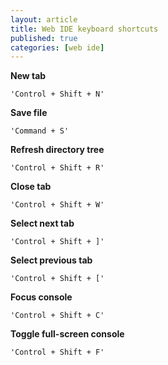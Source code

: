 ```yaml
---
layout: article
title: Web IDE keyboard shortcuts
published: true
categories: [web ide]
---
```


**New tab**

    'Control + Shift + N'

**Save file**

    'Command + S'

**Refresh directory tree**

    'Control + Shift + R'

**Close tab**

    'Control + Shift + W'

**Select next tab**

    'Control + Shift + ]'

**Select previous tab**

    'Control + Shift + ['

**Focus console**

    'Control + Shift + C'

**Toggle full-screen console**

    'Control + Shift + F'